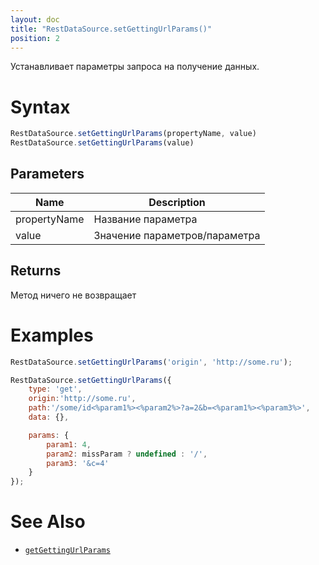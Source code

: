 ```yaml
---
layout: doc
title: "RestDataSource.setGettingUrlParams()"
position: 2
---
```


Устанавливает параметры запроса на получение данных.

# Syntax

```js
RestDataSource.setGettingUrlParams(propertyName, value)
RestDataSource.setGettingUrlParams(value)
```

## Parameters

|Name|Description|
|----|-----------|
|propertyName|Название параметра|
|value|Значение параметров/параметра|

## Returns

Метод ничего не возвращает

# Examples

```js
RestDataSource.setGettingUrlParams('origin', 'http://some.ru');
```

```js
RestDataSource.setGettingUrlParams({
	type: 'get',
    origin:'http://some.ru',
    path:'/some/id<%param1%><%param2%>?a=2&b=<%param1%><%param3%>',
    data: {},

    params: {
        param1: 4,
        param2: missParam ? undefined : '/',
        param3: '&c=4'
    }
});
```

# See Also

* [`getGettingUrlParams`](../RestDataSource.getGettingUrlParams/)

